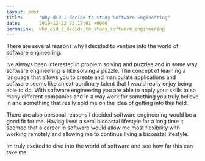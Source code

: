 ```yaml
---
layout: post
title:      "Why did I decide to study Software Engineering"
date:       2019-12-22 23:17:01 +0000
permalink:  why_did_i_decide_to_study_software_engineering
---
```



There are several reasons why I decided to venture into the world of software engineering.

Ive always been interested in problem solving and puzzles and in some way software engineering is like solving a puzzle. The concept of learning a language that allows you to create and manipulate applications and software seems like an extraordinary talent that I would really enjoy being able to do. With software engineering you are able to apply your skills to so many different companies and in a way work for something you truly believe in and something that really sold me on the idea of getting into this field.

There are also personal reasons I decided software engineering would be a good fit for me. Having lived a semi bicoastal lifestyle for a long time it seemed that a career in software would allow me most flexibility with working remotely and allowing me to continue living a bicoastal lifestyle. 

Im truly excited to dive into the world of software and see how far this can take me.
